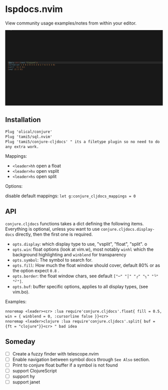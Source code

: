 # lspdocs.nvim

View community usage examples/notes from within your editor.

![](./docs/preview.gif)


## Installation 

```vim
Plug 'olical/conjure'
Plug 'tami5/sql.nvim'
Plug 'tami5/conjure-cljdocs' " its a filetype plugin so no need to do any extra work.
```

Mappings: 

- `<leader>hh` open a float
- `<leader>hv` open vsplit
- `<leader>hs` open split

Options:

disable default mappings: `let g:conjure_cljdocs_mappings = 0`

## API

`conjure.cljdocs` functions takes a dict defining the following items. Everything is optional, unless you want to use `conjure.cljdocs.display-docs` directly, then the first one is required.

- `opts.display`: which display type to use, "vsplit", "float", "split". o
- `opts.win`: float options (look at vim.w), most notably `winhl` which the background highlighting and `winblend` for transparency 
- `opts.symbol`: The symbol to search for.
- `opts.fill`: How much the float window should cover, default 80% or as the option expect `0.8` .
- `opts.border`: the float window chars, see default `["─" "│" "╭" "╮" "╰" "╯"]`.
- `opts.buf`: buffer specific options, applies to all display types, (see vim.bo).

Examples:

```vim
nnoremap <leader><cr> :lua require'conjure.cljdocs'.float{ fill = 0.5, win = { winblend = 0, :cursorline false }}<cr>
nnoremap <leader>clojure :lua require'conjure.cljdocs'.split{ buf = {ft = "clojure"}}<cr> " bad idea
```

## Someday

- [ ] Create a fuzzy finder with telescope.nvim
- [ ] Enable navigation between symbol docs through `See Also` section.
- [ ] Print to conjure float buffer if a symbol is not found
- [ ] support ClojureScript
- [ ] support hy
- [ ] support janet
